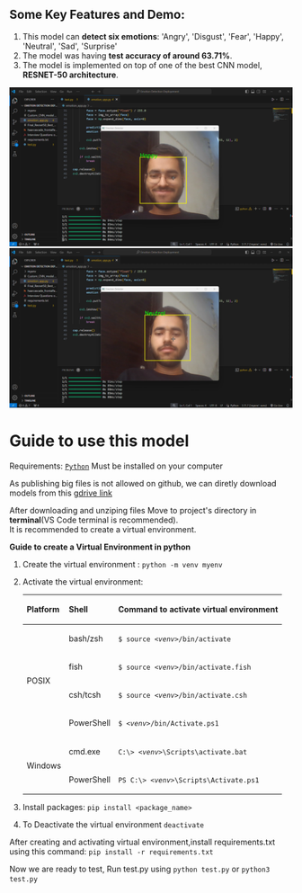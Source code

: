 ## Some Key Features and Demo:
1. This model can **detect six emotions**: 'Angry', 'Disgust', 'Fear', 'Happy', 'Neutral', 'Sad', 'Surprise'
2. The model was having **test accuracy of around 63.71%**.
3. The model is implemented on top of one of the best CNN model, **RESNET-50 architecture**.

![alt text](assets/img1.png)
![alt text](assets/img2.png)

# Guide to use this model
Requirements: <a href="https://www.python.org/downloads/"> `Python`</a>  Must be installed on your computer

As publishing big files is not allowed on github, we can diretly download models from this <a href="https://drive.google.com/file/d/116vQNP6Poh0VRbAmmjU2dbaL1rUGt_Wt/view?usp=sharing">gdrive link</a>

After downloading and unziping files Move to project's directory in **terminal**(VS Code terminal is recommended).   
It is recommended to create a virtual environment.

**Guide to create a Virtual Environment in python**  
1. Create the virtual environment : `python -m venv myenv `      
2. Activate the virtual environment:
    <div class="responsive-table__container"><table class="docutils align-default">
    <thead>
    <tr class="row-odd"><th class="head"><p>Platform</p></th>
    <th class="head"><p>Shell</p></th>
    <th class="head"><p>Command to activate virtual environment</p></th>
    </tr>
    </thead>
    <tbody>
    <tr class="row-even"><td rowspan="4"><p>POSIX</p></td>
    <td><p>bash/zsh</p></td>
    <td><p><code class="samp docutils literal notranslate"><span class="pre">$</span> <span class="pre">source</span> <em><span class="pre">&lt;venv&gt;</span></em><span class="pre">/bin/activate</span></code></p></td>
    </tr>
    <tr class="row-odd"><td><p>fish</p></td>
    <td><p><code class="samp docutils literal notranslate"><span class="pre">$</span> <span class="pre">source</span> <em><span class="pre">&lt;venv&gt;</span></em><span class="pre">/bin/activate.fish</span></code></p></td>
    </tr>
    <tr class="row-even"><td><p>csh/tcsh</p></td>
    <td><p><code class="samp docutils literal notranslate"><span class="pre">$</span> <span class="pre">source</span> <em><span class="pre">&lt;venv&gt;</span></em><span class="pre">/bin/activate.csh</span></code></p></td>
    </tr>
    <tr class="row-odd"><td><p>PowerShell</p></td>
    <td><p><code class="samp docutils literal notranslate"><span class="pre">$</span> <em><span class="pre">&lt;venv&gt;</span></em><span class="pre">/bin/Activate.ps1</span></code></p></td>
    </tr>
    <tr class="row-even"><td rowspan="2"><p>Windows</p></td>
    <td><p>cmd.exe</p></td>
    <td><p><code class="samp docutils literal notranslate"><span class="pre">C:\&gt;</span> <em><span class="pre">&lt;venv&gt;</span></em><span class="pre">\Scripts\activate.bat</span></code></p></td>
    </tr>
    <tr class="row-odd"><td><p>PowerShell</p></td>
    <td><p><code class="samp docutils literal notranslate"><span class="pre">PS</span> <span class="pre">C:\&gt;</span> <em><span class="pre">&lt;venv&gt;</span></em><span class="pre">\Scripts\Activate.ps1</span></code></p></td>
    </tr>
    </tbody>
    </table></div>
3.  Install packages: `pip install <package_name>`    

4. To Deactivate the virtual environment  `deactivate`           
     
After creating and activating virtual environment,install requirements.txt using this command: `pip install -r requirements.txt`

Now we are ready to test,
Run test.py using `python test.py` or `python3 test.py`
